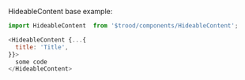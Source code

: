 HideableContent base example:

```js
import HideableContent  from '$trood/components/HideableContent';

<HideableContent {...{
  title: 'Title',
}}>
  some code
</HideableContent>
```
